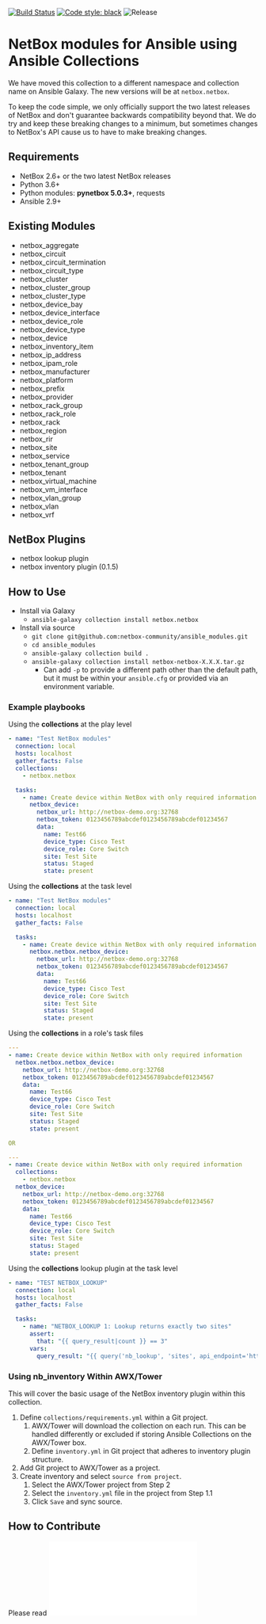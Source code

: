 [![Build Status](https://travis-ci.com/netbox-community/ansible_modules.svg?branch=devel)](https://travis-ci.com/netbox-community/ansible_modules)
[![Code style: black](https://img.shields.io/badge/code%20style-black-000000.svg)](https://github.com/ambv/black)
![Release](https://img.shields.io/github/v/release/netbox-community/ansible_modules)

# NetBox modules for Ansible using Ansible Collections

We have moved this collection to a different namespace and collection name on Ansible Galaxy. The new versions will be at `netbox.netbox`.

To keep the code simple, we only officially support the two latest releases of NetBox and don't guarantee backwards compatibility beyond that. We do try and keep these breaking changes to a minimum, but sometimes changes to NetBox's API cause us to have to make breaking changes.

## Requirements

- NetBox 2.6+ or the two latest NetBox releases
- Python 3.6+
- Python modules: **pynetbox 5.0.3+**, requests
- Ansible 2.9+

## Existing Modules

- netbox_aggregate
- netbox_circuit
- netbox_circuit_termination
- netbox_circuit_type
- netbox_cluster
- netbox_cluster_group
- netbox_cluster_type
- netbox_device_bay
- netbox_device_interface
- netbox_device_role
- netbox_device_type
- netbox_device
- netbox_inventory_item
- netbox_ip_address
- netbox_ipam_role
- netbox_manufacturer
- netbox_platform
- netbox_prefix
- netbox_provider
- netbox_rack_group
- netbox_rack_role
- netbox_rack
- netbox_region
- netbox_rir
- netbox_site
- netbox_service
- netbox_tenant_group
- netbox_tenant
- netbox_virtual_machine
- netbox_vm_interface
- netbox_vlan_group
- netbox_vlan
- netbox_vrf

## NetBox Plugins

- netbox lookup plugin
- netbox inventory plugin (0.1.5)

## How to Use

- Install via Galaxy
  - `ansible-galaxy collection install netbox.netbox`
- Install via source
  - `git clone git@github.com:netbox-community/ansible_modules.git`
  - `cd ansible_modules`
  - `ansible-galaxy collection build .`
  - `ansible-galaxy collection install netbox-netbox-X.X.X.tar.gz`
    - Can add `-p` to provide a different path other than the default path, but it must be within your `ansible.cfg` or provided via an environment variable.

### Example playbooks

Using the **collections** at the play level

```yaml
- name: "Test NetBox modules"
  connection: local
  hosts: localhost
  gather_facts: False
  collections:
    - netbox.netbox

  tasks:
    - name: Create device within NetBox with only required information
      netbox_device:
        netbox_url: http://netbox-demo.org:32768
        netbox_token: 0123456789abcdef0123456789abcdef01234567
        data:
          name: Test66
          device_type: Cisco Test
          device_role: Core Switch
          site: Test Site
          status: Staged
          state: present
```

Using the **collections** at the task level

```yaml
- name: "Test NetBox modules"
  connection: local
  hosts: localhost
  gather_facts: False

  tasks:
    - name: Create device within NetBox with only required information
      netbox.netbox.netbox_device:
        netbox_url: http://netbox-demo.org:32768
        netbox_token: 0123456789abcdef0123456789abcdef01234567
        data:
          name: Test66
          device_type: Cisco Test
          device_role: Core Switch
          site: Test Site
          status: Staged
          state: present
```

Using the **collections** in a role's task files

```yaml
---
- name: Create device within NetBox with only required information
  netbox.netbox.netbox_device:
    netbox_url: http://netbox-demo.org:32768
    netbox_token: 0123456789abcdef0123456789abcdef01234567
    data:
      name: Test66
      device_type: Cisco Test
      device_role: Core Switch
      site: Test Site
      status: Staged
      state: present

OR

---
- name: Create device within NetBox with only required information
  collections:
    - netbox.netbox
  netbox_device:
    netbox_url: http://netbox-demo.org:32768
    netbox_token: 0123456789abcdef0123456789abcdef01234567
    data:
      name: Test66
      device_type: Cisco Test
      device_role: Core Switch
      site: Test Site
      status: Staged
      state: present
```

Using the **collections** lookup plugin at the task level

```yaml
- name: "TEST NETBOX_LOOKUP"
  connection: local
  hosts: localhost
  gather_facts: False

  tasks:
    - name: "NETBOX_LOOKUP 1: Lookup returns exactly two sites"
      assert:
        that: "{{ query_result|count }} == 3"
      vars:
        query_result: "{{ query('nb_lookup', 'sites', api_endpoint='http://localhost:32768', token='0123456789abcdef0123456789abcdef01234567') }}"
```

### Using **nb_inventory** Within AWX/Tower

This will cover the basic usage of the NetBox inventory plugin within this collection.

1. Define `collections/requirements.yml` within a Git project.
    1. AWX/Tower will download the collection on each run. This can be handled differently or excluded if storing Ansible Collections on the AWX/Tower box.
    2. Define `inventory.yml` in Git project that adheres to inventory plugin structure.
2. Add Git project to AWX/Tower as a project.
3. Create inventory and select `source from project`.
    1. Select the AWX/Tower project from Step 2
    2. Select the `inventory.yml` file in the project from Step 1.1
    3. Click `Save` and sync source.

## How to Contribute

Please read ![Contributing](CONTRIBUTING.md)
